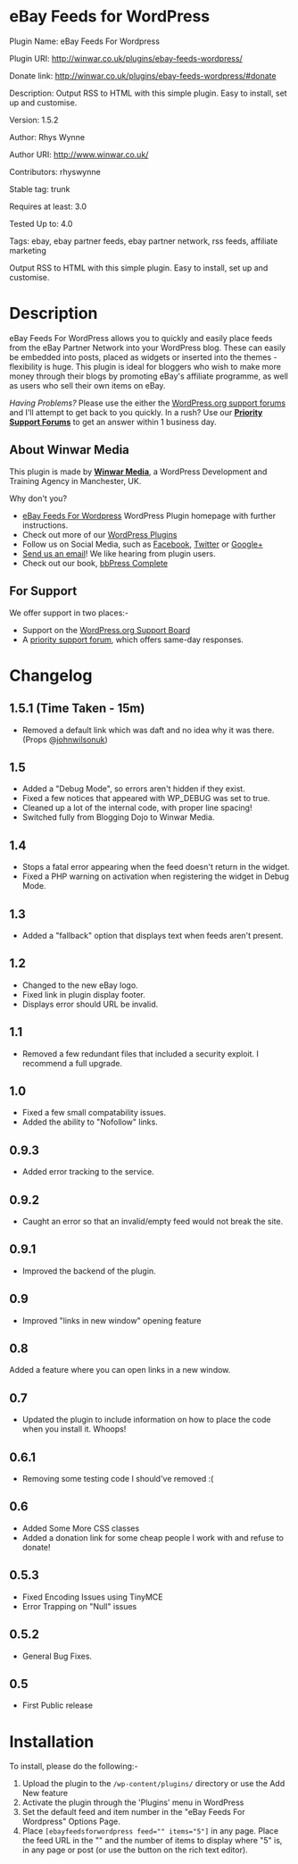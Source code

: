 eBay Feeds for WordPress
========================
Plugin Name:  eBay Feeds For Wordpress

Plugin URI:   http://winwar.co.uk/plugins/ebay-feeds-wordpress/

Donate link:  http://winwar.co.uk/plugins/ebay-feeds-wordpress/#donate

Description:  Output RSS to HTML with this simple plugin. Easy to install, set up and customise.

Version:      1.5.2

Author:       Rhys Wynne

Author URI:   http://www.winwar.co.uk/

Contributors: rhyswynne

Stable tag: trunk

Requires at least: 3.0 

Tested Up to: 4.0

Tags: ebay, ebay partner feeds, ebay partner network, rss feeds, affiliate marketing

Output RSS to HTML with this simple plugin. Easy to install, set up and customise.

Description
===========
eBay Feeds For WordPress allows you to quickly and easily place feeds from the eBay Partner Network into your WordPress blog. These can easily be embedded into posts, placed as widgets or inserted into the themes - flexibility is huge. This plugin is ideal for bloggers who wish to make more money through their blogs by promoting eBay's affiliate programme, as well as users who sell their own items on eBay.

*Having Problems?* Please use the either the [WordPress.org support forums](https://wordpress.org/support/plugin/ebay-feeds-for-wordpress) and I'll attempt to get back to you quickly. In a rush? Use our [**Priority Support Forums**](http://winwar.co.uk/priority-support/) to get an answer within 1 business day.

About Winwar Media
------------------
This plugin is made by [**Winwar Media**](http://winwar.co.uk/), a WordPress Development and Training Agency in Manchester, UK.

Why don't you?

* [eBay Feeds For Wordpress](http://winwar.co.uk/plugins/ebay-feeds-wordpress/) WordPress Plugin homepage with further instructions.
* Check out more of our [WordPress Plugins](http://winwar.co.uk/plugins/)
* Follow us on Social Media, such as [Facebook](https://www.facebook.com/winwaruk), [Twitter](https://twitter.com/winwaruk) or [Google+](https://plus.google.com/+WinwarCoUk)
* [Send us an email](http://winwar.co.uk/contact-us/)! We like hearing from plugin users.
* Check out our book, [bbPress Complete](http://winwar.co.uk/books/bbpress-complete/)

For Support
-----------
We offer support in two places:-

* Support on the [WordPress.org Support Board](https://wordpress.org/support/plugin/ebay-feeds-for-wordpress)
* A [priority support forum](http://winwar.co.uk/priority-support/), which offers same-day responses.

Changelog
=========
1.5.1 (Time Taken - 15m)
------------------------
* Removed a default link which was daft and no idea why it was there. (Props @[johnwilsonuk](https://twitter.com/johnwilsonuk))

1.5
---
* Added a "Debug Mode", so errors aren't hidden if they exist.
* Fixed a few notices that appeared with WP_DEBUG was set to true.
* Cleaned up a lot of the internal code, with proper line spacing!
* Switched fully from Blogging Dojo to Winwar Media.

1.4
---
* Stops a fatal error appearing when the feed doesn't return in the widget.
* Fixed a PHP warning on activation when registering the widget in Debug Mode.

1.3
---
* Added a "fallback" option that displays text when feeds aren't present.

1.2
---
* Changed to the new eBay logo.
* Fixed link in plugin display footer.
* Displays error should URL be invalid.

1.1
---
* Removed a few redundant files that included a security exploit. I recommend a full upgrade.

1.0
---
* Fixed a few small compatability issues.
* Added the ability to "Nofollow" links.

0.9.3
-----
* Added error tracking to the service.

0.9.2
-----
* Caught an error so that an invalid/empty feed would not break the site.

0.9.1
-----
* Improved the backend of the plugin.

0.9
---
* Improved "links in new window" opening feature

0.8
---
Added a feature where you can open links in a new window.

0.7
---
* Updated the plugin to include information on how to place the code when you install it. Whoops!

0.6.1
-----
* Removing some testing code I should've removed :(

0.6
---
* Added Some More CSS classes
* Added a donation link for some cheap people I work with and refuse to donate!

0.5.3
-----
* Fixed Encoding Issues using TinyMCE
* Error Trapping on "Null" issues

0.5.2
-----
* General Bug Fixes.

0.5
---
* First Public release

Installation
============

To install, please do the following:-

1. Upload the plugin to the `/wp-content/plugins/` directory or use the Add New feature
2. Activate the plugin through the 'Plugins' menu in WordPress
3. Set the default feed and item number in the "eBay Feeds For Wordpress" Options Page.
4. Place `[ebayfeedsforwordpress feed="" items="5"]` in any page. Place the feed URL in the "" and the number of items to display where "5" is, in any page or post (or use the button on the rich text editor).
